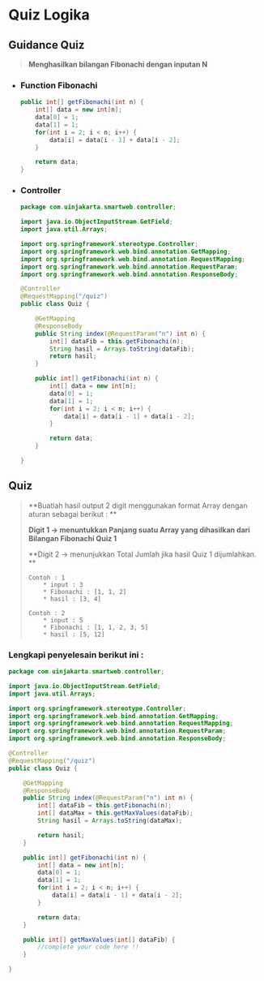 # Quiz Logika

## Guidance Quiz

> **Menghasilkan bilangan Fibonachi dengan inputan N**

* ### Function Fibonachi

  ```java
  public int[] getFibonachi(int n) {
      int[] data = new int[n];
      data[0] = 1;
      data[1] = 1;
      for(int i = 2; i < n; i++) {
          data[i] = data[i - 1] + data[i - 2];
      }

      return data;
  }
  ```
* ### Controller

  ```java
  package com.uinjakarta.smartweb.controller;

  import java.io.ObjectInputStream.GetField;
  import java.util.Arrays;

  import org.springframework.stereotype.Controller;
  import org.springframework.web.bind.annotation.GetMapping;
  import org.springframework.web.bind.annotation.RequestMapping;
  import org.springframework.web.bind.annotation.RequestParam;
  import org.springframework.web.bind.annotation.ResponseBody;

  @Controller
  @RequestMapping("/quiz")
  public class Quiz {

      @GetMapping
      @ResponseBody
      public String index(@RequestParam("n") int n) {
          int[] dataFib = this.getFibonachi(n);
          String hasil = Arrays.toString(dataFib);
          return hasil;
      }

      public int[] getFibonachi(int n) {
          int[] data = new int[n];
          data[0] = 1;
          data[1] = 1;
          for(int i = 2; i < n; i++) {
              data[i] = data[i - 1] + data[i - 2];
          }

          return data;
      }

  }
  ```

## Quiz

> **Buatlah hasil output 2 digit menggunakan format  Array dengan aturan sebagai berikut : **
>
> **Digit 1 -&gt; menuntukkan Panjang suatu Array yang dihasilkan dari Bilangan Fibonachi Quiz 1**
>
> **Digit 2 -&gt; menunjukkan Total Jumlah  jika hasil Quiz 1 dijumlahkan. **
>
> ```
> Contoh : 1
>     * input : 3 
>     * Fibonachi : [1, 1, 2]
>     * hasil : [3, 4]
>     
> Contoh : 2 
>     * input : 5
>     * Fibonachi : [1, 1, 2, 3, 5]
>     * hasil : [5, 12]
> ```

### Lengkapi penyelesain berikut ini :

```java
package com.uinjakarta.smartweb.controller;

import java.io.ObjectInputStream.GetField;
import java.util.Arrays;

import org.springframework.stereotype.Controller;
import org.springframework.web.bind.annotation.GetMapping;
import org.springframework.web.bind.annotation.RequestMapping;
import org.springframework.web.bind.annotation.RequestParam;
import org.springframework.web.bind.annotation.ResponseBody;

@Controller
@RequestMapping("/quiz")
public class Quiz {

    @GetMapping
    @ResponseBody
    public String index(@RequestParam("n") int n) {
        int[] dataFib = this.getFibonachi(n);
        int[] dataMax = this.getMaxValues(dataFib);
        String hasil = Arrays.toString(dataMax);

        return hasil;
    }

    public int[] getFibonachi(int n) {
        int[] data = new int[n];
        data[0] = 1;
        data[1] = 1;
        for(int i = 2; i < n; i++) {
            data[i] = data[i - 1] + data[i - 2];
        }

        return data;
    }

    public int[] getMaxValues(int[] dataFib) {
        //complete your code here !!
    }

}
```



